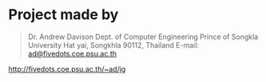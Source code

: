 # Project made by

> Dr. Andrew Davison
Dept. of Computer Engineering
Prince of Songkla University
Hat yai, Songkhla 90112, Thailand
E-mail: ad@fivedots.coe.psu.ac.th

http://fivedots.coe.psu.ac.th/~ad/jg